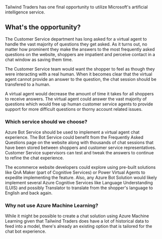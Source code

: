 Tailwind Traders has one final opportunity to utilize Microsoft's artificial intelligence service.

## What's the opportunity?

The Customer Service department has long asked for a virtual agent to handle the vast majority of questions they get asked.  As it turns out, no matter how prominent they make the answers to the most frequently asked questions on the website, shoppers are impatient and perceive contact in a chat window as saving them time.

The Customer Service team would want the shopper to feel as though they were interacting with a real human.  When it becomes clear that the virtual agent cannot provide an answer to the question, the chat session should be transfered to a human.

A virtual agent would decrease the amount of time it takes for all shoppers to receive answers.  The virtual agent could answer the vast majority of questions which would free up human customer service agents to provide support for more difficult questions or thorny account related issues.

### Which service should we choose?

Azure Bot Service should be used to implement a virtual agent chat experience.  The Bot Service could benefit from the Frequently Asked Questions page on the website along with thousands of chat sessions that have been stored between shoppers and customer service representatives.  Customer Service supervisors can test and tweak the answers to continue to refine the chat experience.

The ecommerce website developers could explore using pre-built solutions like QnA Maker (part of Cognitive Services) or Power Virtual Agents to expedite implementing the feature.  Also, any Azure Bot Solution would likely implement several Azure Cognitive Services like Language Understanding (LUIS) and possibly Translator to translate from the shopper's language to English and back again.

### Why not use Azure Machine Learning?

While it might be possible to create a chat solution using Azure Machine Learning given that Tailwind Traders does have a lot of historical data to feed into a model, there's already an existing option that is tailored for the chat bot experience.